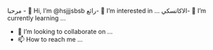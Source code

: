 مرحبا - 👋 Hi, I’m @hsjjjsbsb
رائع- 👀 I’m interested in ...
الاكاتسكي- 🌱 I’m currently learning ...
- 💞️ I’m looking to collaborate on ...
- 📫 How to reach me ...

<!---
hsjjjsbsb/hsjjjsbsb is a ✨ special ✨ repository because its `README.md` (this file) appears on your GitHub profile.
You can click the Preview link to take a look at your changes.
--->
